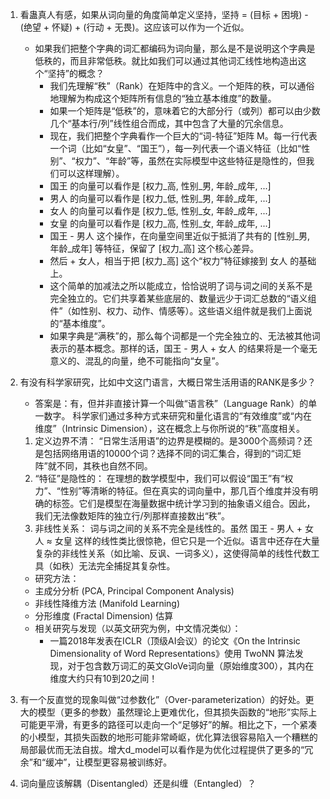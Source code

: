 1. 看蛊真人有感，如果从词向量的角度简单定义坚持，坚持 = (目标 + 困境) - (绝望 + 怀疑) + (行动 + 无畏)。这应该可以作为一个近似。
   - 如果我们把整个字典的词汇都编码为词向量，那么是不是说明这个字典是低秩的，而且非常低秩。就比如我们可以通过其他词汇线性地构造出这个“坚持”的概念？
     - 我们先理解“秩”（Rank）在矩阵中的含义。一个矩阵的秩，可以通俗地理解为构成这个矩阵所有信息的“独立基本维度”的数量。
     - 如果一个矩阵是“低秩”的，意味着它的大部分行（或列）都可以由少数几个“基本行/列”线性组合而成，其中包含了大量的冗余信息。
     - 现在，我们把整个字典看作一个巨大的“词-特征”矩阵 M。每一行代表一个词（比如“女皇”、“国王”），每一列代表一个语义特征（比如“性别”、“权力”、“年龄”等，虽然在实际模型中这些特征是隐性的，但我们可以这样理解）。
     - 国王 的向量可以看作是 [权力_高, 性别_男, 年龄_成年, ...]
     - 男人 的向量可以看作是 [权力_低, 性别_男, 年龄_成年, ...]
     - 女人 的向量可以看作是 [权力_低, 性别_女, 年龄_成年, ...]
     - 女皇 的向量可以看作是 [权力_高, 性别_女, 年龄_成年, ...]
     - 国王 - 男人 这个操作，在向量空间里近似于抵消了共有的 [性别_男, 年龄_成年] 等特征，保留了 [权力_高] 这个核心差异。
     - 然后 + 女人，相当于把 [权力_高] 这个“权力”特征嫁接到 女人 的基础上。
     - 这个简单的加减法之所以能成立，恰恰说明了词与词之间的关系不是完全独立的。它们共享着某些底层的、数量远少于词汇总数的“语义组件”（如性别、权力、动作、情感等）。这些语义组件就是我们上面说的“基本维度”。
     - 如果字典是“满秩”的，那么每个词都是一个完全独立的、无法被其他词表示的基本概念。那样的话，国王 - 男人 + 女人 的结果将是一个毫无意义的、混乱的向量，绝不可能指向“女皇”。

2. 有没有科学家研究，比如中文这门语言，大概日常生活用语的RANK是多少？
   - 答案是：有，但并非直接计算一个叫做“语言秩”（Language Rank）的单一数字。 科学家们通过多种方式来研究和量化语言的“有效维度”或“内在维度”（Intrinsic Dimension），这在概念上与你所说的“秩”高度相关。
   1. 定义边界不清： “日常生活用语”的边界是模糊的。是3000个高频词？还是包括网络用语的10000个词？选择不同的词汇集合，得到的“词汇矩阵”就不同，其秩也自然不同。
   2. “特征”是隐性的： 在理想的数学模型中，我们可以假设“国王”有“权力”、“性别”等清晰的特征。但在真实的词向量中，那几百个维度并没有明确的标签。它们是模型在海量数据中统计学习到的抽象语义组合。因此，我们无法像数矩阵的独立行/列那样直接数出“秩”。
   3. 非线性关系： 词与词之间的关系不完全是线性的。虽然 国王 - 男人 + 女人 ≈ 女皇 这样的线性类比很惊艳，但它只是一个近似。语言中还存在大量复杂的非线性关系（如比喻、反讽、一词多义），这使得简单的线性代数工具（如秩）无法完全捕捉其复杂性。
   -  研究方法：
     - 主成分分析 (PCA, Principal Component Analysis)
     - 非线性降维方法 (Manifold Learning)
     - 分形维度 (Fractal Dimension) 估算
   - 相关研究与发现（以英文研究为例，中文情况类似）：
     - 一篇2018年发表在ICLR（顶级AI会议）的论文《On the Intrinsic Dimensionality of Word Representations》使用 TwoNN 算法发现，对于包含数万词汇的英文GloVe词向量（原始维度300），其内在维度大约只有10到20之间！

3. 有一个反直觉的现象叫做“过参数化”（Over-parameterization）的好处。更大的模型（更多的参数）虽然理论上更难优化，但其损失函数的“地形”实际上可能更平滑，有更多的路径可以走向一个“足够好”的解。相比之下，一个紧凑的小模型，其损失函数的地形可能非常崎岖，优化算法很容易陷入一个糟糕的局部最优而无法自拔。增大d_model可以看作是为优化过程提供了更多的“冗余”和“缓冲”，让模型更容易被训练好。

4. 词向量应该解耦（Disentangled）还是纠缠（Entangled）？